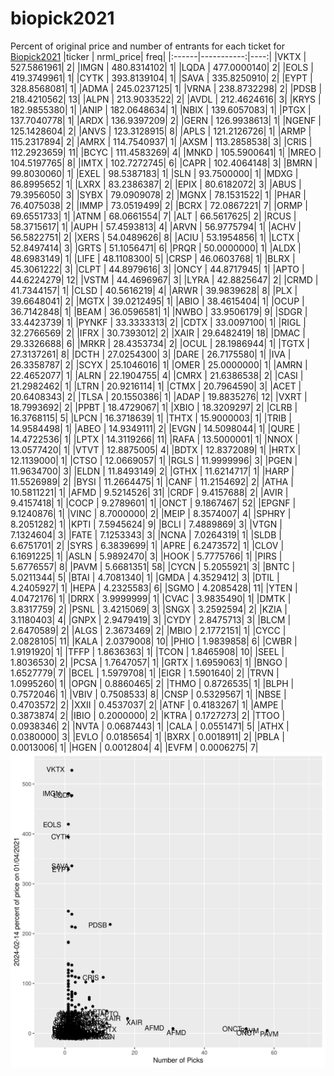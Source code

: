 # biopick2021
Percent of original price and number of entrants for each ticket for [Biopick2021](https://twitter.com/hashtag/Biopick2021)
|ticker |  nrml_price| freq|
|:------|-----------:|----:|
|VKTX   | 527.5861961|    2|
|IMGN   | 480.8314102|    1|
|LQDA   | 477.0000140|    2|
|EOLS   | 419.3749961|    1|
|CYTK   | 393.8139104|    1|
|SAVA   | 335.8250910|    2|
|EYPT   | 328.8568081|    1|
|ADMA   | 245.0237125|    1|
|VRNA   | 238.8732298|    2|
|PDSB   | 218.4210562|   13|
|ALPN   | 213.9033522|    2|
|AVDL   | 212.4624616|    3|
|KRYS   | 182.9855380|    1|
|ANIP   | 182.0648634|    1|
|NBIX   | 139.6057083|    1|
|PTGX   | 137.7040778|    1|
|ARDX   | 136.9397209|    2|
|GERN   | 126.9938613|    1|
|NGENF  | 125.1428604|    2|
|ANVS   | 123.3128915|    8|
|APLS   | 121.2126726|    1|
|ARMP   | 115.2317894|    2|
|AMRX   | 114.7540937|    1|
|AXSM   | 113.2858538|    3|
|CRIS   | 112.2923659|   11|
|BCYC   | 111.4583269|    4|
|MNKD   | 105.5900641|    1|
|MREO   | 104.5197765|    8|
|IMTX   | 102.7272745|    6|
|CAPR   | 102.4064148|    3|
|BMRN   |  99.8030060|    1|
|EXEL   |  98.5387183|    1|
|SLN    |  93.7500000|    1|
|MDXG   |  86.8995652|    1|
|LXRX   |  83.2386387|    2|
|EPIX   |  80.6182072|    3|
|ABUS   |  79.3956050|    3|
|SYBX   |  79.0909078|    2|
|MGNX   |  78.1531522|    1|
|PHAR   |  76.4075038|    2|
|IMMP   |  73.0519499|    2|
|BCRX   |  72.0867221|    7|
|ORMP   |  69.6551733|    1|
|ATNM   |  68.0661554|    7|
|ALT    |  66.5617625|    2|
|RCUS   |  58.3715617|    1|
|AUPH   |  57.4593813|    4|
|ARVN   |  56.9775794|    1|
|ACHV   |  56.5822751|    2|
|XERS   |  54.0489626|    8|
|ACIU   |  53.1954856|    1|
|LCTX   |  52.8497414|    3|
|GRTS   |  51.1056471|    6|
|PRQR   |  50.0000000|    1|
|ALDX   |  48.6983149|    1|
|LIFE   |  48.1108300|    5|
|CRSP   |  46.0603768|    1|
|BLRX   |  45.3061222|    3|
|CLPT   |  44.8979616|    3|
|ONCY   |  44.8717945|    1|
|APTO   |  44.6224279|   12|
|VSTM   |  44.4696967|    3|
|LYRA   |  42.8825647|    2|
|CRMD   |  41.7344157|    1|
|CLSD   |  40.5616219|    4|
|ARWR   |  39.9839628|    8|
|PLX    |  39.6648041|    2|
|MGTX   |  39.0212495|    1|
|ABIO   |  38.4615404|    1|
|OCUP   |  36.7142848|    1|
|BEAM   |  36.0596581|    1|
|NWBO   |  33.9506179|    9|
|SDGR   |  33.4423739|    1|
|PYNKF  |  33.3333313|    2|
|CDTX   |  33.0097100|    1|
|RIGL   |  32.2766569|    2|
|IFRX   |  30.7393012|    2|
|XAIR   |  29.6482419|   18|
|DMAC   |  29.3326688|    6|
|MRKR   |  28.4353734|    2|
|OCUL   |  28.1986944|    1|
|TGTX   |  27.3137261|    8|
|DCTH   |  27.0254300|    3|
|DARE   |  26.7175580|    1|
|IVA    |  26.3358787|    2|
|SCYX   |  25.1046016|    1|
|OMER   |  25.0000000|    1|
|AMRN   |  22.4652077|    1|
|ALRN   |  22.1904755|    4|
|CMRX   |  21.6386538|    2|
|CASI   |  21.2982462|    1|
|LTRN   |  20.9216114|    1|
|CTMX   |  20.7964590|    3|
|ACET   |  20.6408343|    2|
|TLSA   |  20.1550386|    1|
|ADAP   |  19.8835276|   12|
|VXRT   |  18.7993692|    2|
|PPBT   |  18.4729067|    1|
|XBIO   |  18.3209297|    2|
|CLRB   |  16.3768115|    5|
|LPCN   |  16.3718639|    1|
|THTX   |  15.9000003|    1|
|TRIB   |  14.9584498|    1|
|ABEO   |  14.9349111|    2|
|EVGN   |  14.5098044|    1|
|QURE   |  14.4722536|    1|
|LPTX   |  14.3119266|   11|
|RAFA   |  13.5000001|    1|
|NNOX   |  13.0577420|    1|
|VTVT   |  12.8875005|    4|
|BDTX   |  12.8372089|    1|
|HRTX   |  12.1139000|    1|
|CTSO   |  12.0669057|    1|
|RGLS   |  11.9999996|    3|
|PGEN   |  11.9634700|    3|
|ELDN   |  11.8493149|    2|
|GTHX   |  11.6214717|    1|
|HARP   |  11.5526989|    2|
|BYSI   |  11.2664475|    1|
|CANF   |  11.2154692|    2|
|ATHA   |  10.5811221|    1|
|AFMD   |   9.5214526|   31|
|CRDF   |   9.4157688|    2|
|AVIR   |   9.4157418|    1|
|COCP   |   9.2789601|    1|
|ONCT   |   9.1867467|   52|
|EPGNF  |   9.1240876|    1|
|VINC   |   8.7000000|    2|
|MEIP   |   8.3574007|    4|
|SPHRY  |   8.2051282|    1|
|KPTI   |   7.5945624|    9|
|BCLI   |   7.4889869|    3|
|VTGN   |   7.1324604|    3|
|FATE   |   7.1253343|    3|
|NCNA   |   7.0264319|    1|
|SLDB   |   6.6751701|    2|
|SYRS   |   6.3839699|    1|
|APRE   |   6.2473572|    1|
|CLOV   |   6.1691225|    1|
|ASLN   |   5.9892470|    3|
|HOOK   |   5.7775766|    1|
|PIRS   |   5.6776557|    8|
|PAVM   |   5.6681351|   58|
|CYCN   |   5.2055921|    3|
|BNTC   |   5.0211344|    5|
|BTAI   |   4.7081340|    1|
|GMDA   |   4.3529412|    3|
|DTIL   |   4.2405927|    1|
|HEPA   |   4.2325583|    6|
|SGMO   |   4.2085428|   11|
|YTEN   |   4.0472176|    1|
|DRRX   |   3.9999999|    1|
|CVAC   |   3.9835490|    1|
|DMTK   |   3.8317759|    2|
|PSNL   |   3.4215069|    3|
|SNGX   |   3.2592594|    2|
|KZIA   |   3.1180403|    4|
|GNPX   |   2.9479419|    3|
|CYDY   |   2.8475713|    3|
|BLCM   |   2.6470589|    2|
|ALGS   |   2.3673469|    2|
|MBIO   |   2.1772151|    1|
|CYCC   |   2.0828105|   11|
|KALA   |   2.0379008|   10|
|PHIO   |   1.9839858|    6|
|CWBR   |   1.9191920|    1|
|TFFP   |   1.8636363|    1|
|TCON   |   1.8465908|   10|
|SEEL   |   1.8036530|    2|
|PCSA   |   1.7647057|    1|
|GRTX   |   1.6959063|    1|
|BNGO   |   1.6527779|    7|
|BCEL   |   1.5979708|    1|
|EIGR   |   1.5901640|    2|
|TRVN   |   1.0995260|    1|
|OPGN   |   0.8860465|    2|
|THMO   |   0.8726535|    1|
|BLPH   |   0.7572046|    1|
|VBIV   |   0.7508533|    8|
|CNSP   |   0.5329567|    1|
|NBSE   |   0.4703572|    2|
|XXII   |   0.4537037|    2|
|ATNF   |   0.4183267|    1|
|AMPE   |   0.3873874|    2|
|IBIO   |   0.2000000|    2|
|KTRA   |   0.1727273|    2|
|TTOO   |   0.0938346|    2|
|NVTA   |   0.0687443|    1|
|CALA   |   0.0551471|    5|
|ATHX   |   0.0380000|    3|
|EVLO   |   0.0185654|    1|
|BXRX   |   0.0018911|    2|
|PBLA   |   0.0013006|    1|
|HGEN   |   0.0012804|    4|
|EVFM   |   0.0006275|    7|
![retvspicks](biopicks.png?raw=true)
